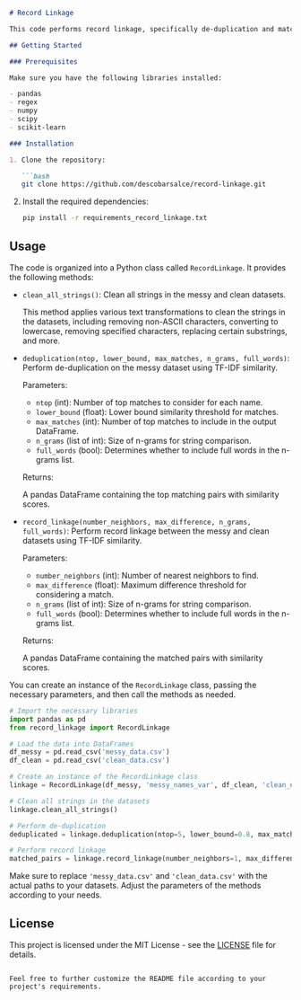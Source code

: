 ```markdown
# Record Linkage

This code performs record linkage, specifically de-duplication and matching, using TF-IDF similarity. It compares names from a messy dataset with inconsistent names against a clean dataset with accurate institution names. The goal is to identify matching pairs and calculate similarity scores.

## Getting Started

### Prerequisites

Make sure you have the following libraries installed:

- pandas
- regex
- numpy
- scipy
- scikit-learn

### Installation

1. Clone the repository:

   ```bash
   git clone https://github.com/descobarsalce/record-linkage.git
   ```

2. Install the required dependencies:

   ```bash
   pip install -r requirements_record_linkage.txt
   ```

## Usage

The code is organized into a Python class called `RecordLinkage`. It provides the following methods:

- `clean_all_strings()`: Clean all strings in the messy and clean datasets.

    This method applies various text transformations to clean the strings in the datasets, including removing non-ASCII characters, converting to lowercase, removing specified characters, replacing certain substrings, and more.

- `deduplication(ntop, lower_bound, max_matches, n_grams, full_words)`: Perform de-duplication on the messy dataset using TF-IDF similarity.

    Parameters:
    
    - `ntop` (int): Number of top matches to consider for each name.
    - `lower_bound` (float): Lower bound similarity threshold for matches.
    - `max_matches` (int): Number of top matches to include in the output DataFrame.
    - `n_grams` (list of int): Size of n-grams for string comparison.
    - `full_words` (bool): Determines whether to include full words in the n-grams list.

    Returns:
    
    A pandas DataFrame containing the top matching pairs with similarity scores.

- `record_linkage(number_neighbors, max_difference, n_grams, full_words)`: Perform record linkage between the messy and clean datasets using TF-IDF similarity.

    Parameters:
    
    - `number_neighbors` (int): Number of nearest neighbors to find.
    - `max_difference` (float): Maximum difference threshold for considering a match.
    - `n_grams` (list of int): Size of n-grams for string comparison.
    - `full_words` (bool): Determines whether to include full words in the n-grams list.

    Returns:
    
    A pandas DataFrame containing the matched pairs with similarity scores.

You can create an instance of the `RecordLinkage` class, passing the necessary parameters, and then call the methods as needed.

```python
# Import the necessary libraries
import pandas as pd
from record_linkage import RecordLinkage

# Load the data into DataFrames
df_messy = pd.read_csv('messy_data.csv')
df_clean = pd.read_csv('clean_data.csv')

# Create an instance of the RecordLinkage class
linkage = RecordLinkage(df_messy, 'messy_names_var', df_clean, 'clean_names_var', n_gramsize=[3, 4])

# Clean all strings in the datasets
linkage.clean_all_strings()

# Perform de-duplication
deduplicated = linkage.deduplication(ntop=5, lower_bound=0.8, max_matches=1000, n_grams=[3, 4], full_words=True)

# Perform record linkage
matched_pairs = linkage.record_linkage(number_neighbors=1, max_difference=0.8, n_grams=[3, 4], full_words=True)
```

Make sure to replace `'messy_data.csv'` and `'clean_data.csv'` with the actual paths to your datasets. Adjust the parameters of the methods according to your needs.

## License

This project is licensed under the MIT License - see the [LICENSE](LICENSE) file for details.
```

Feel free to further customize the README file according to your project's requirements.
